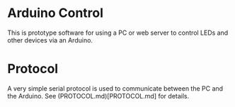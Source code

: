 # Arduino Control

This is prototype software for using a PC or web server to control LEDs and other devices via an Arduino.

# Protocol

A very simple serial protocol is used to communicate between the PC and the Arduino. See (PROTOCOL.md)[PROTOCOL.md] for details.
